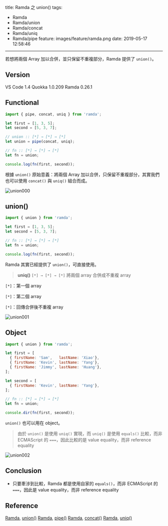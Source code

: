 title: Ramda 之 union()
tags:
  - Ramda
  - Ramda/union
  - Ramda/concat
  - Ramda/uniq
  - Ramda/pipe
feature: images/feature/ramda.png
date: 2019-05-17 12:58:46
---
若想將兩個 Array 加以合併，並只保留不重複部分，Ramda 提供了 `union()`。

<!-- more -->

## Version

VS Code 1.4
Quokka 1.0.209
Ramda 0.26.1

## Functional

```javascript
import { pipe, concat, uniq } from 'ramda';

let first = [1, 3, 5];
let second = [5, 3, 7];

// union :: [*] → [*] → [*]
let union = pipe(concat, uniq);

// fn :: [*] → [*] → [*]
let fn = union;

console.log(fn(first, second));
```

根據 `union()` 原始意義：將兩個 Array 加以合併，只保留不重複部分，其實我們也可以使用 `concat()` 與 `uniq()` 組合而成。

![union000](/images/ramda/union/union000.png)

## union()

```javascript
import { union } from 'ramda';

let first = [1, 3, 5];
let second = [5, 3, 7];

// fn :: [*] → [*] → [*]
let fn = union;

console.log(fn(first, second));
```

Ramda 其實已經提供了 `union()`，可直接使用。

> **uniq()**
> `[*] → [*] → [*]`
> 將兩個 array 合併成不重複 array

`[*]`：第一個 array

`[*]`：第二個 array

`[*]`：回傳合併後不重複 array

![union001](/images/ramda/union/union001.png)

## Object

```javascript
import { union } from 'ramda';

let first = [
  { firstName: 'Sam',   lastName: 'Xiao'},
  { firstName: 'Kevin', lastName: 'Yang'},
  { firstName: 'Jimmy', lastName: 'Huang'},
];

let second = [
  { firstName: 'Kevin', lastName: 'Yang'},
];

// fn :: [*] → [*] → [*]
let fn = union;

console.dir(fn(first, second));
```

`union()` 也可以用在 object。

> 由於 `union()` 是使用 `uniq()` 實現，而 `uniq()` 是使用 `equals()` 比較，而非 ECMAScript 的 `===`，因此比較的是 value equality，而非 reference equality

![union002](/images/ramda/union/union002.png)

## Conclusion

* 只要牽涉到比較，Ramda 都是使用自家的 `equals()`，而非 ECMAScript 的 `===`，因此是 value equality，而非 reference equality

## Reference

[Ramda](https://ramdajs.com), [union()](https://ramdajs.com/docs/#union)
[Ramda](https://ramdajs.com), [pipe()](https://ramdajs.com/docs/#pipe)
[Ramda](https://ramdajs.com), [concat()](https://ramdajs.com/docs/#concat)
[Ramda](https://ramdajs.com), [uniq()](https://ramdajs.com/docs/#uniq)

